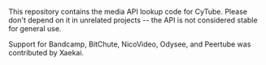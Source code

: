 This repository contains the media API lookup code for CyTube.  Please don't
depend on it in unrelated projects -- the API is not considered stable for
general use.

Support for Bandcamp, BitChute, NicoVideo, Odysee, and Peertube was contributed
by Xaekai.
